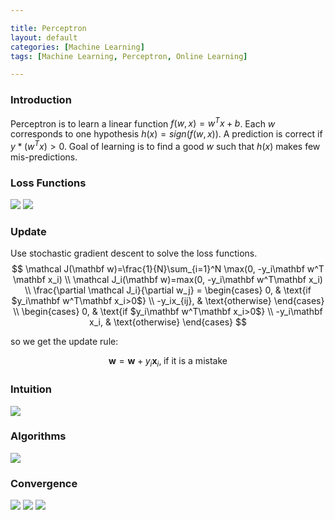 ```yaml
---

title: Perceptron
layout: default
categories: [Machine Learning]
tags: [Machine Learning, Perceptron, Online Learning]

---
```


### Introduction

Perceptron is to learn a linear function $f(w, x)=w^Tx+b$.
Each $w$ corresponds to one hypothesis $h(x)=sign(f(w, x))$.
A prediction is correct if $y*(w^Tx)>0$.
Goal of learning is to find a good $w$ such that $h(x)$ makes few mis-predictions.

### Loss Functions
![](http://i.imgur.com/ZKdcgTQ.png)
![](http://i.imgur.com/BOiDe9m.png)

### Update
Use stochastic gradient descent to solve the loss functions.
$$
\mathcal J(\mathbf w)=\frac{1}{N}\sum_{i=1}^N \max(0,  -y_i\mathbf w^T \mathbf x_i) 
\\
\mathcal J_i(\mathbf w)=max(0,  -y_i\mathbf w^T\mathbf x_i) 
\\
 \frac{\partial \mathcal J_i}{\partial w_j} = 
 \begin{cases}
0,  & \text{if $y_i\mathbf w^T\mathbf x_i>0$} \\
-y_ix_{ij}, & \text{otherwise}
\end{cases} 
\\ 
\begin{cases}
0,  & \text{if $y_i\mathbf w^T\mathbf x_i>0$} \\
-y_i\mathbf x_i, & \text{otherwise}
\end{cases}
$$

so we get the update rule:

$$ 
\mathbf w = \mathbf w + y_i\mathbf x_i,   \;\text{if it is a mistake} 
$$

### Intuition
![](http://i.imgur.com/TlexcYV.png)

### Algorithms

![](http://i.imgur.com/bvWrQ1o.png)


### Convergence
![](http://i.imgur.com/LCQFBFE.png)
![](http://i.imgur.com/m7JV4aF.png)
![](http://i.imgur.com/GQVzmgC.png)